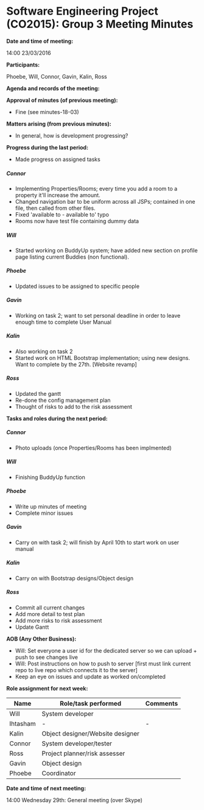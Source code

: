 # Software Engineering Project (CO2015):  Group 3 Meeting Minutes

**Date and time of meeting:**

14:00 23/03/2016

**Participants:**

Phoebe, Will, Connor, Gavin, Kalin, Ross

**Agenda and records of the meeting:**

**Approval of minutes (of previous meeting):**

- Fine (see minutes-18-03)
	
**Matters arising (from previous minutes):**

* In general, how is development progressing?

**Progress during the last period:**

* Made progress on assigned tasks

##### Connor
- Implementing Properties/Rooms; every time you add a room to a property it'll increase the amount.
- Changed navigation bar to be uniform across all JSPs; contained in one file, then called from other files.
- Fixed 'available to - available to' typo
- Rooms now have test file containing dummy data
  
##### Will
- Started working on BuddyUp system; have added new section on profile page listing current Buddies (non functional).

##### Phoebe
- Updated issues to be assigned to specific people

##### Gavin
- Working on task 2; want to set personal deadline in order to leave enough time to complete User Manual

##### Kalin
- Also working on task 2
- Started work on HTML Bootstrap implementation; using new designs. Want to complete by the 27th. [Website revamp]

##### Ross
- Updated the gantt
- Re-done the config management plan
- Thought of risks to add to the risk assessment

**Tasks and roles during the next period:**

##### Connor
* Photo uploads (once Properties/Rooms has been implmented)

##### Will
* Finishing BuddyUp function

##### Phoebe
* Write up minutes of meeting
* Complete minor issues

##### Gavin
* Carry on with task 2; will finish by April 10th to start work on user manual

##### Kalin
* Carry on with Bootstrap designs/Object design

##### Ross
* Commit all current changes
* Add more detail to test plan
* Add more risks to risk assessment
* Update Gantt

**AOB (Any Other Business):**
* Will: Set everyone a user id for the dedicated server so we can upload + push to see changes live
* Will: Post instructions on how to push to server [first must link current repo to live repo which connects it to the server]
* Keep an eye on issues and update as worked on/completed

**Role assignment for next week:**


|   Name   |     Role/task performed     |  Comments |
|----------|-----------------------------|-----------|
| Will     |System developer||
| Ihtasham |-|-|
| Kalin    |Object designer/Website designer||
| Connor   |System developer/tester||
| Ross     |Project planner/risk assesser||
| Gavin    |Object design||
| Phoebe   |Coordinator||
	
	
**Date and time of next meeting:**

14:00 Wednesday 29th: General meeting (over Skype)
